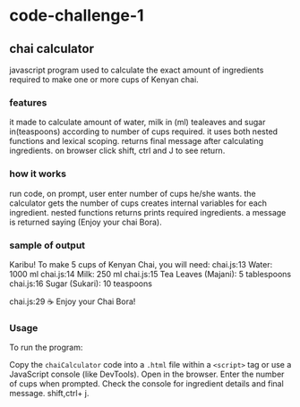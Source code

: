 # code-challenge-1

## chai calculator

javascript program used to calculate the exact amount of ingredients required to make one or more cups of Kenyan chai.

### features

it made to calculate amount of water, milk in (ml) tealeaves and sugar in(teaspoons) according to number of cups required.
it uses both nested functions and lexical scoping.
returns final message after calculating ingredients.
on browser click shift, ctrl and J to see return.

### how it works

run code, on prompt, user enter number of cups he/she wants.
the calculator gets the number of cups creates internal variables for each ingredient.
nested functions returns prints required ingredients.
a message is returned saying (Enjoy your chai Bora).

### sample of output

Karibu! To make 5 cups of Kenyan Chai, you will need:
chai.js:13 Water: 1000 ml
chai.js:14 Milk: 250 ml
chai.js:15 Tea Leaves (Majani): 5 tablespoons
chai.js:16 Sugar (Sukari): 10 teaspoons

chai.js:29 ☕ Enjoy your Chai Bora!

### Usage

To run the program:

Copy the `chaiCalculator` code into a `.html` file within a `<script>` tag or use a JavaScript console (like DevTools).
Open in the browser.
Enter the number of cups when prompted.
Check the console for ingredient details and final message. shift,ctrl+ j.
